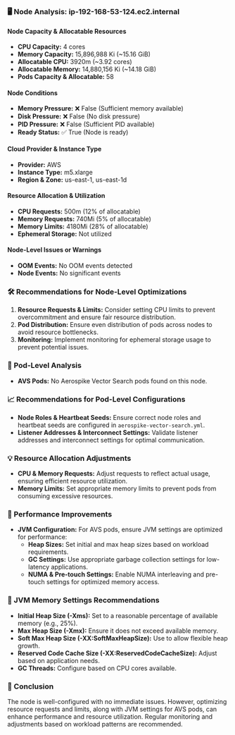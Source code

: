 ### 🖥️ Node Analysis: ip-192-168-53-124.ec2.internal

#### Node Capacity & Allocatable Resources
- **CPU Capacity:** 4 cores
- **Memory Capacity:** 15,896,988 Ki (~15.16 GiB)
- **Allocatable CPU:** 3920m (~3.92 cores)
- **Allocatable Memory:** 14,880,156 Ki (~14.18 GiB)
- **Pods Capacity & Allocatable:** 58

#### Node Conditions
- **Memory Pressure:** ❌ False (Sufficient memory available)
- **Disk Pressure:** ❌ False (No disk pressure)
- **PID Pressure:** ❌ False (Sufficient PID available)
- **Ready Status:** ✅ True (Node is ready)

#### Cloud Provider & Instance Type
- **Provider:** AWS
- **Instance Type:** m5.xlarge
- **Region & Zone:** us-east-1, us-east-1d

#### Resource Allocation & Utilization
- **CPU Requests:** 500m (12% of allocatable)
- **Memory Requests:** 740Mi (5% of allocatable)
- **Memory Limits:** 4180Mi (28% of allocatable)
- **Ephemeral Storage:** Not utilized

#### Node-Level Issues or Warnings
- **OOM Events:** No OOM events detected
- **Node Events:** No significant events

### 🛠️ Recommendations for Node-Level Optimizations
1. **Resource Requests & Limits:** Consider setting CPU limits to prevent overcommitment and ensure fair resource distribution.
2. **Pod Distribution:** Ensure even distribution of pods across nodes to avoid resource bottlenecks.
3. **Monitoring:** Implement monitoring for ephemeral storage usage to prevent potential issues.

### 🚀 Pod-Level Analysis
- **AVS Pods:** No Aerospike Vector Search pods found on this node.

### 📈 Recommendations for Pod-Level Configurations
- **Node Roles & Heartbeat Seeds:** Ensure correct node roles and heartbeat seeds are configured in `aerospike-vector-search.yml`.
- **Listener Addresses & Interconnect Settings:** Validate listener addresses and interconnect settings for optimal communication.

### 💡 Resource Allocation Adjustments
- **CPU & Memory Requests:** Adjust requests to reflect actual usage, ensuring efficient resource utilization.
- **Memory Limits:** Set appropriate memory limits to prevent pods from consuming excessive resources.

### 🚀 Performance Improvements
- **JVM Configuration:** For AVS pods, ensure JVM settings are optimized for performance:
  - **Heap Sizes:** Set initial and max heap sizes based on workload requirements.
  - **GC Settings:** Use appropriate garbage collection settings for low-latency applications.
  - **NUMA & Pre-touch Settings:** Enable NUMA interleaving and pre-touch settings for optimized memory access.

### 🧠 JVM Memory Settings Recommendations
- **Initial Heap Size (-Xms):** Set to a reasonable percentage of available memory (e.g., 25%).
- **Max Heap Size (-Xmx):** Ensure it does not exceed available memory.
- **Soft Max Heap Size (-XX:SoftMaxHeapSize):** Use to allow flexible heap growth.
- **Reserved Code Cache Size (-XX:ReservedCodeCacheSize):** Adjust based on application needs.
- **GC Threads:** Configure based on CPU cores available.

### 🌟 Conclusion
The node is well-configured with no immediate issues. However, optimizing resource requests and limits, along with JVM settings for AVS pods, can enhance performance and resource utilization. Regular monitoring and adjustments based on workload patterns are recommended.
